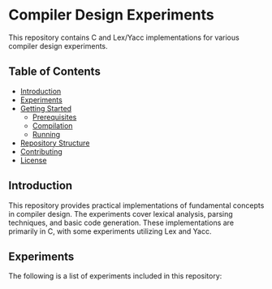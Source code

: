 # Compiler Design Experiments

This repository contains C and Lex/Yacc implementations for various compiler design experiments.


## Table of Contents

* [Introduction](#introduction)
* [Experiments](#experiments)
* [Getting Started](#getting-started)
    * [Prerequisites](#prerequisites)
    * [Compilation](#compilation)
    * [Running](#running)
* [Repository Structure](#repository-structure)
* [Contributing](#contributing)
* [License](#license)

## Introduction

This repository provides practical implementations of fundamental concepts in compiler design.  The experiments cover lexical analysis, parsing techniques, and basic code generation.  These implementations are primarily in C, with some experiments utilizing Lex and Yacc.

## Experiments

The following is a list of experiments included in this repository:
